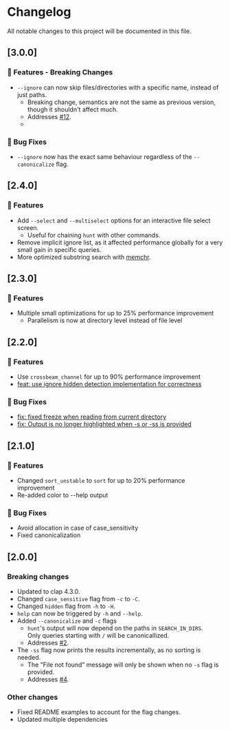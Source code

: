 # Changelog

All notable changes to this project will be documented in this file.

## \[3.0.0]

### 🚀 Features - Breaking Changes
- `--ignore` can now skip files/directories with a specific name, instead of just paths.
  - Breaking change, semantics are not the same as previous version, though it shouldn't affect much.
  - Addresses [#12](https://github.com/LyonSyonII/hunt-rs/issues/12).
  - 
### 🐛 Bug Fixes
- `--ignore` now has the exact same behaviour regardless of the `--canonicalize` flag.

## \[2.4.0]

### 🚀 Features

- Add `--select` and `--multiselect` options for an interactive file select screen.
  - Useful for chaining `hunt` with other commands.
- Remove implicit ignore list, as it affected performance globally for a very small gain in specific queries.
- More optimized substring search with [memchr](https://crates.io/crates/memchr).

## \[2.3.0]

### 🚀 Features

- Multiple small optimizations for up to 25% performance improvement
  - Parallelism is now at directory level instead of file level

## \[2.2.0]

### 🚀 Features

- Use `crossbeam_channel` for up to 90% performance improvement
- [feat: use ignore hidden detection implementation for correctness](https://github.com/LyonSyonII/hunt-rs/commit/dff0be53c6a2c0d1e4002c51900225d5be8892e7)

### 🐛 Bug Fixes

- [fix: fixed freeze when reading from current directory](https://github.com/LyonSyonII/hunt-rs/commit/f54de3d8963020d2c9266b380d09e736b7bb49f0)
- [fix: Output is no longer highlighted when -s or -ss is provided](https://github.com/LyonSyonII/hunt-rs/commit/bf9aecbd7d6c49578232d19640ad9e99136a22ae)

## \[2.1.0]

### 🚀 Features

- Changed `sort_unstable` to `sort` for up to 20% performance improvement
- Re-added color to --help output

### 🐛 Bug Fixes

- Avoid allocation in case of case_sensitivity
- Fixed canonicalization

## \[2.0.0]
### Breaking changes
- Updated to clap 4.3.0.
- Changed `case_sensitive` flag from `-c` to `-C`.
- Changed `hidden` flag from `-h` to `-H`.
- `help` can now be triggered by `-h` and `--help`.
- Added `--canonicalize` and `-c` flags
  - `hunt`'s output will now depend on the paths in `SEARCH_IN_DIRS`.  
  Only queries starting with `/` will be canonicallized.  
  - Addresses [#2](https://github.com/LyonSyonII/hunt-rs/issues/2).
- The `-ss` flag now prints the results incrementally, as no sorting is needed.  
  - The "File not found" message will only be shown when no `-s` flag is provided.
  - Addresses [#4](https://github.com/LyonSyonII/hunt-rs/issues/4).

### Other changes
- Fixed README examples to account for the flag changes.
- Updated multiple dependencies

<!-- generated by git-cliff -->

<!-- git cliff --unreleased --tag 1.0.0 --prepend CHANGELOG.md >